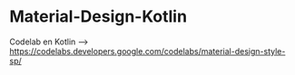 # Material-Design-Kotlin
Codelab en Kotlin --> https://codelabs.developers.google.com/codelabs/material-design-style-sp/